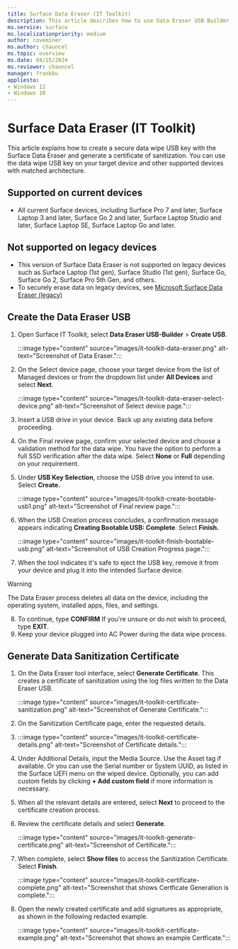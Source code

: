 ```yaml
---
title: Surface Data Eraser (IT Toolkit)
description: This article describes how to use Data Eraser USB Builder, included in the Surface IT Toolkit, and generate a certificate of sanitization
ms.service: surface
ms.localizationpriority: medium
author: coveminer
ms.author: chauncel
ms.topic: overview
ms.date: 04/25/2024
ms.reviewer: chauncel
manager: frankbu
appliesto:
- Windows 11
- Windows 10
---
```


# Surface Data Eraser (IT Toolkit)

This article explains how to create a secure data wipe USB key with the Surface Data Eraser and generate a certificate of sanitization. You can use the data wipe USB key on your target device and other supported devices with matched architecture.

## Supported on current devices

- All current Surface devices, including Surface Pro 7 and later, Surface Laptop 3 and later, Surface Go 2 and later, Surface Laptop Studio and later, Surface Laptop SE, Surface Laptop Go and later. 

## Not supported on legacy devices

- This version of Surface Data Eraser is not supported on legacy devices such as Surface Laptop (1st gen), Surface Studio (1st gen), Surface Go, Surface Go 2, Surface Pro 5th Gen, and others. 
- To securely erase data on legacy devices, see [Microsoft Surface Data Eraser (legacy)](microsoft-surface-data-eraser.md)


## Create the Data Eraser USB

1. Open Surface IT Toolkit, select **Data Eraser USB-Builder** > **Create USB**.

    :::image type="content" source="images/it-toolkit-data-eraser.png" alt-text="Screenshot of Data Eraser.":::

2. On the Select device page, choose your target device from the list of Managed devices or from the dropdown list under **All Devices** and select **Next**.

    :::image type="content" source="images/it-toolkit-data-eraser-select-device.png" alt-text="Screenshot of Select device page.":::

3. Insert a USB drive in your device. Back up any existing data before proceeding.

4. On the Final review page, confirm your selected device and choose a validation method for the data wipe. You have the option to perform a full SSD verification after the data wipe. Select **None** or **Full** depending on your requirement.

5. Under **USB Key Selection**, choose the USB drive you intend to use. Select **Create.**

    :::image type="content" source="images/it-toolkit-create-bootable-usb1.png" alt-text="Screenshot of Final review page.":::

6. When the USB Creation process concludes, a confirmation message appears indicating **Creating Bootable USB: Complete**. Select **Finish.**

   :::image type="content" source="images/it-toolkit-finish-bootable-usb.png" alt-text="Screenshot of USB Creation Progress page.":::

7. When the tool indicates it's safe to eject the USB key, remove it from your device and plug it into the intended Surface device.

> [!WARNING]
> The Data Eraser process deletes all data on the device, including the operating system, installed apps, files, and settings.

8. To continue, type **CONFIRM** If you're unsure or do not wish to proceed, type **EXIT**.
9. Keep your device plugged into AC Power during the data wipe process.

## Generate Data Sanitization Certificate

1. On the Data Eraser tool interface, select **Generate Certificate**. This creates a certificate of sanitization using the log files written to the Data Eraser USB.

   :::image type="content" source="images/it-toolkit-certificate-sanitization.png" alt-text="Screenshot of Generate Certificate.":::

2. On the Sanitization Certificate page, enter the requested details.
3.
   :::image type="content" source="images/it-toolkit-certificate-details.png" alt-text="Screenshot of Certificate details.":::

4. Under Additional Details, input the Media Source. Use the Asset tag if available. Or you can use the Serial number or System UUID, as listed in the Surface UEFI menu on the wiped device. Optionally, you can add custom fields by clicking **+ Add custom field** if more information is necessary.
5. When all the relevant details are entered, select **Next** to proceed to the certificate creation process.
6. Review the certificate details and select **Generate**.

   :::image type="content" source="images/it-toolkit-generate-certificate.png" alt-text="Screenshot of  Certificate.":::

7. When complete, select **Show files** to access the Sanitization Certificate. Select **Finish**.

    :::image type="content" source="images/it-toolkit-certificate-complete.png" alt-text="Screenshot that shows Certficate Generation is complete.":::

8. Open the newly created certificate and add signatures as appropriate, as shown in the following redacted example.

    :::image type="content" source="images/it-toolkit-certificate-example.png" alt-text="Screenshot that shows an example Certficate.":::
